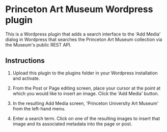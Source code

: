 # Princeton Art Museum Wordpress plugin

This is a Wordpress plugin that adds a search interface to the 'Add Media' dialog in Wordpress that searches the Princeton Art Museum collection via the Museum's public REST API.

## Instructions

1. Upload this plugin to the plugins folder in your Wordpress installation and activate.

2. From the Post or Page editing screen, place your cursor at the point at which you would like to insert an image. Click the 'Add Media' button.

3. In the resulting Add Media screen, 'Princeton University Art Museum' from the left-hand menu.

4. Enter a search term. Click on one of the resulting images to insert that image and its associated metadata into the page or post.
